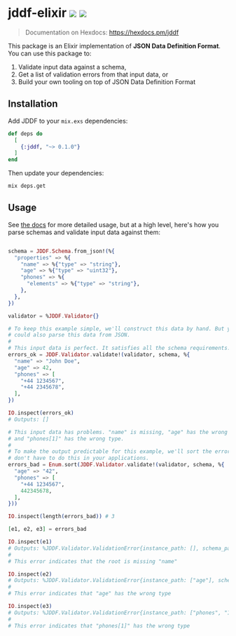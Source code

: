 # jddf-elixir [![][hex-badge]][hex-url] [![][ci-badge]][ci-url]

> Documentation on Hexdocs: https://hexdocs.pm/jddf

This package is an Elixir implementation of **JSON Data Definition Format**. You
can use this package to:

1. Validate input data against a schema,
2. Get a list of validation errors from that input data, or
3. Build your own tooling on top of JSON Data Definition Format

[hex-badge]: https://img.shields.io/hexpm/v/jddf
[ci-badge]: https://github.com/jddf/jddf-elixir/workflows/Elixir%20CI/badge.svg?branch=master
[hex-url]: https://hex.pm/packages/jddf
[ci-url]: https://github.com/jddf/jddf-elixir/actions

## Installation

Add JDDF to your `mix.exs` dependencies:

```elixir
def deps do
  [
    {:jddf, "~> 0.1.0"}
  ]
end
```

Then update your dependencies:

```bash
mix deps.get
```

## Usage

See [the docs](https://hexdocs.pm/jddf) for more detailed usage, but at a high
level, here's how you parse schemas and validate input data against them:

```elixir

schema = JDDF.Schema.from_json!(%{
  "properties" => %{
    "name" => %{"type" => "string"},
    "age" => %{"type" => "uint32"},
    "phones" => %{
      "elements" => %{"type" => "string"},
    },
  },
})

validator = %JDDF.Validator{}

# To keep this example simple, we'll construct this data by hand. But you
# could also parse this data from JSON.
#
# This input data is perfect. It satisfies all the schema requirements.
errors_ok = JDDF.Validator.validate!(validator, schema, %{
  "name" => "John Doe",
  "age" => 42,
  "phones" => [
    "+44 1234567",
    "+44 2345678",
  ],
})

IO.inspect(errors_ok)
# Outputs: []

# This input data has problems. "name" is missing, "age" has the wrong type,
# and "phones[1]" has the wrong type.
#
# To make the output predictable for this example, we'll sort the errors. You
# don't have to do this in your applications.
errors_bad = Enum.sort(JDDF.Validator.validate!(validator, schema, %{
  "age" => "42",
  "phones" => [
    "+44 1234567",
    442345678,
  ],
}))

IO.inspect(length(errors_bad)) # 3

[e1, e2, e3] = errors_bad

IO.inspect(e1)
# Outputs: %JDDF.Validator.ValidationError{instance_path: [], schema_path: ["properties", "name"]}
#
# This error indicates that the root is missing "name"

IO.inspect(e2)
# Outputs: %JDDF.Validator.ValidationError{instance_path: ["age"], schema_path: ["properties", "age", "type"]}
#
# This error indicates that "age" has the wrong type

IO.inspect(e3)
# Outputs: %JDDF.Validator.ValidationError{instance_path: ["phones", "1"], schema_path: ["properties", "phones", "elements", "type"]}
#
# This error indicates that "phones[1]" has the wrong type
```

